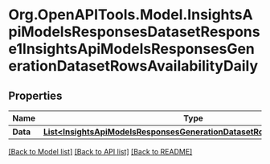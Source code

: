 # Org.OpenAPITools.Model.InsightsApiModelsResponsesDatasetResponse1InsightsApiModelsResponsesGenerationDatasetRowsAvailabilityDaily

## Properties

Name | Type | Description | Notes
------------ | ------------- | ------------- | -------------
**Data** | [**List&lt;InsightsApiModelsResponsesGenerationDatasetRowsAvailabilityDaily&gt;**](InsightsApiModelsResponsesGenerationDatasetRowsAvailabilityDaily.md) |  | [optional] 

[[Back to Model list]](../README.md#documentation-for-models) [[Back to API list]](../README.md#documentation-for-api-endpoints) [[Back to README]](../README.md)

